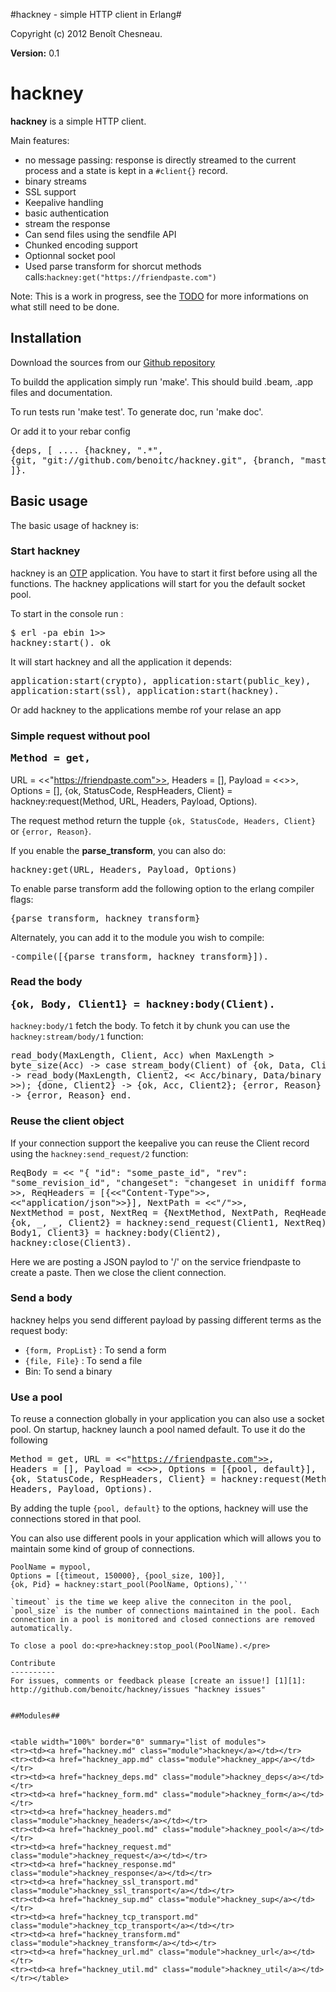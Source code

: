 

#hackney - simple HTTP client in Erlang#


Copyright (c) 2012 Benoît Chesneau.

__Version:__ 0.1

# hackney

**hackney** is a simple HTTP client.

Main features:

- no message passing: response is directly streamed to the current
  process and a state is kept in a `#client{}` record.
- binary streams
- SSL support
- Keepalive handling
- basic authentication
- stream the response
- Can send files using the sendfile API
- Chunked encoding support
- Optionnal socket pool
- Used parse transform for shorcut methods calls:`hackney:get("https://friendpaste.com")`

Note: This is a work in progress, see the
[TODO](http://github.com/benoitc/hackney/blob/master/TODO.md) for more
informations on what still need to be done.

## Installation

Download the sources from our [Github
repository](http://github.com/benoitc/hackney)

To buildd the application simply run 'make'. This should build .beam, .app
files and documentation.

To run tests run 'make test'.
To generate doc, run 'make doc'.

Or add it to your rebar config<pre>{deps, [
    ....
    {hackney, ".*", {git, "git://github.com/benoitc/hackney.git", {branch, "master"}}}
]}.</pre>

## Basic usage

The basic usage of hackney is:

### Start hackney

hackney is an
[OTP](http://www.erlang.org/doc/design_principles/users_guide.html)
application. You have to start it first before using all the functions.
The hackney applications will start for you the default socket pool.

To start in the console run :<pre>$ erl -pa ebin
1>> hackney:start().
ok</pre>

It will start hackney and all the application it depends:<pre>application:start(crypto),
application:start(public_key),
application:start(ssl),
application:start(hackney).</pre>

Or add hackney to the applications membe rof your relase an app

### Simple request without pool<pre>Method = get,
URL = <<"https://friendpaste.com">>,
Headers = [],
Payload = <<>>,
Options = [],
{ok, StatusCode, RespHeaders, Client} = hackney:request(Method, URL, Headers,
                                                        Payload, Options).</pre>

The request method return the tupple `{ok, StatusCode, Headers, Client}`
or `{error, Reason}`.

If you enable the **parse_transform**, you can also do:<pre>hackney:get(URL, Headers, Payload, Options)</pre>

To enable parse transform add the following option to the erlang
compiler flags:<pre>{parse_transform, hackney_transform}</pre>

Alternately, you can add it to the module you wish to compile:<pre>-compile([{parse_transform, hackney_transform}]).</pre>

### Read the body<pre>{ok, Body, Client1} = hackney:body(Client).</pre>

`hackney:body/1` fetch the body. To fetch it by chunk you can use the
`hackney:stream/body/1` function:<pre>read_body(MaxLength, Client, Acc) when MaxLength > byte_size(Acc) ->
	case stream_body(Client) of
		{ok, Data, Client2} ->
			read_body(MaxLength, Client2, << Acc/binary, Data/binary >>);
		{done, Client2} ->
			{ok, Acc, Client2};
		{error, Reason} ->
			{error, Reason}
	end.</pre>

### Reuse the client object

If your connection support the keepalive you can reuse the Client
record using the `hackney:send_request/2` function:<pre>ReqBody = << "{
      \"id\": \"some_paste_id\",
      \"rev\": \"some_revision_id\",
      \"changeset\": \"changeset in unidiff format\"
}" >>,
ReqHeaders = [{<<"Content-Type">>, <<"application/json">>}],
NextPath = <<"/">>,
NextMethod = post,
NextReq = {NextMethod, NextPath, ReqHeaders, ReqBody}
{ok, _, _, Client2} = hackney:send_request(Client1, NextReq).
{ok, Body1, Client3} = hackney:body(Client2),
hackney:close(Client3).</pre>

Here we are posting a JSON paylod to '/' on the service friendpaste to
create a paste. Then we close the client connection.

### Send a body

hackney helps you send different payload by passing different terms as
the request body:

- `{form, PropList}` : To send a form
- `{file, File}` : To send a file
- Bin: To send a binary

### Use a pool

To reuse a connection globally in your application you can also use a
socket pool. On startup, hackney launch a pool named default. To use it
do the following<pre>Method = get,
URL = <<"https://friendpaste.com">>,
Headers = [],
Payload = <<>>,
Options = [{pool, default}],
{ok, StatusCode, RespHeaders, Client} = hackney:request(Method, URL, Headers,
                                                        Payload, Options).</pre>

By adding the tuple `{pool, default}` to the options, hackney will use
the connections stored in that pool.

You can also use different pools in your application which will allows
you to maintain some kind of group of connections.

```
PoolName = mypool,
Options = [{timeout, 150000}, {pool_size, 100}],
{ok, Pid} = hackney:start_pool(PoolName, Options),`''

`timeout` is the time we keep alive the conneciton in the pool,
`pool_size` is the number of connections maintained in the pool. Each
connection in a pool is monitored and closed connections are removed
automatically.

To close a pool do:<pre>hackney:stop_pool(PoolName).</pre>

Contribute
----------
For issues, comments or feedback please [create an issue!] [1][1]: http://github.com/benoitc/hackney/issues "hackney issues"


##Modules##


<table width="100%" border="0" summary="list of modules">
<tr><td><a href="hackney.md" class="module">hackney</a></td></tr>
<tr><td><a href="hackney_app.md" class="module">hackney_app</a></td></tr>
<tr><td><a href="hackney_deps.md" class="module">hackney_deps</a></td></tr>
<tr><td><a href="hackney_form.md" class="module">hackney_form</a></td></tr>
<tr><td><a href="hackney_headers.md" class="module">hackney_headers</a></td></tr>
<tr><td><a href="hackney_pool.md" class="module">hackney_pool</a></td></tr>
<tr><td><a href="hackney_request.md" class="module">hackney_request</a></td></tr>
<tr><td><a href="hackney_response.md" class="module">hackney_response</a></td></tr>
<tr><td><a href="hackney_ssl_transport.md" class="module">hackney_ssl_transport</a></td></tr>
<tr><td><a href="hackney_sup.md" class="module">hackney_sup</a></td></tr>
<tr><td><a href="hackney_tcp_transport.md" class="module">hackney_tcp_transport</a></td></tr>
<tr><td><a href="hackney_transform.md" class="module">hackney_transform</a></td></tr>
<tr><td><a href="hackney_url.md" class="module">hackney_url</a></td></tr>
<tr><td><a href="hackney_util.md" class="module">hackney_util</a></td></tr></table>

